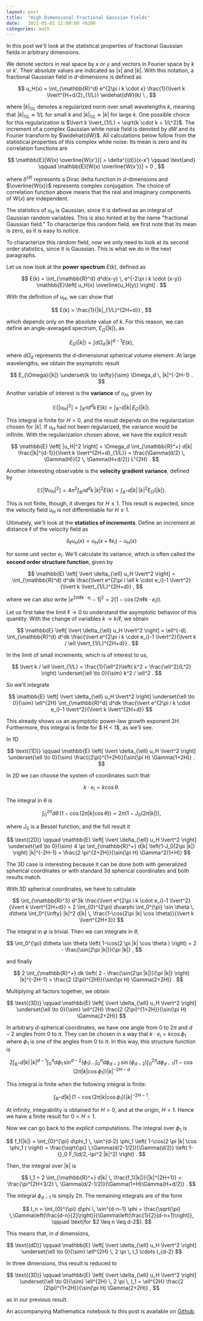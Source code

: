 ```yaml
---
layout: post
title:  "High Dimensional Fractional Gaussian Fields"
date:   2022-05-02 12:00:00 +0200
categories: math
---
```


In this post we'll look at the statistical properties of fractional Gaussian fields in arbitrary dimensions.

We denote vectors in real space by $x$ or $y$ and vectors in Fourier space by $k$ or $k'$. Their absolute values are indicated as $|x|$ and $|k|$. With this notation, a fractional Gaussian field in $d$-dimensions is defined as

$$
u_H(x) = \int_{\mathbb{R}^d} e^{2\pi i k \cdot x} \frac{1}{\lvert k \lvert^{H+d/2}_{1/L}} \widehat{dW}(k) \ ,
$$

where $\lvert k \lvert_{1/L}$ denotes a regularized norm over small wavelengths $k$, meaning that $\lvert k \lvert_{1/L} \approx 1/L$ for small $k$ and $\lvert k \lvert_{1/L} \approx \lvert k \lvert$ for large $k$. One possible choice for this regularization is $\lvert k \lvert_{1/L} = \sqrt{k \cdot k + 1/L^2}$. The increment of a complex Gaussian white noise field is denoted by $dW$ and its Fourier transform by $\widehat{dW}$. All calculations below follow from the statistical properties of this complex white noise: Its mean is zero and its correlation functions are

$$
\mathbb{E}[W(x) \overline{W(x')}] = \delta^{(d)}(x-x') \qquad \text{and} \qquad \mathbb{E}[W(x) \overline{W(x')}] = 0 ,
$$

where $\delta^{(d)}$ represents a Dirac delta function in $d$-dimensions and $\overline{W(x)}$ represents complex conjugation. The choice of correlation function above means that the real and imaginary components of $W(x)$ are independent.

The statistics of $u_H$ is Gaussian, since it is defined as an integral of Gaussian random variables. This is also hinted at by the name "fractional Gaussian field." To characterize this random field, we first note that its mean is zero, as it is easy to notice.

To characterize this random field, now we only need to look at its second order statistics, since it is Gaussian. This is what we do in the next paragraphs.

Let us now look at the **power spectrum** $E(k)$, defined as

$$
E(k) = \int_{\mathbb{R}^d} d^d(x-y) \, e^{-2\pi i k \cdot (x-y)} \mathbb{E}\left[ u_H(x) \overline{u_H(y)} \right] .
$$

With the definition of $u_H$, we can show that

$$
E(k) = \frac{1}{|k|_{1/L}^{2H+d}} ,
$$

which depends only on the absolute value of $k$. For this reason, we can define an angle-averaged spectrum, $E_{\Omega}(|k|)$, as

$$
E_{\Omega}(|k|) = \int d\Omega_d \, |k|^{d-1} E(k) ,
$$

where $d\Omega_d$ represents the $d$-dimensional spherical volume element. At large wavelengths, we obtain the asymptotic result

$$
E_{\Omega}(|k|) \underset{k \to \infty}{\sim} \Omega_d \, |k|^{-2H-1} .
$$

Another variable of interest is the **variance** of $u_H$, given by

$$
\mathbb{E}\left[ |u_H|^2 \right] = \int_{\mathbb{R}^d} d^dk \, E(k) = \int_{\mathbb{R}^+} d|k| \, E_{\Omega}(|k|) .
$$

This integral is finite for $H > 0$, and the result depends on the regularization chosen for $|k|$. If $u_H$ had not been regularized, the variance would be infinite. With the regularization chosen above, we have the explicit result

$$
\mathbb{E} \left[ |u_H|^2 \right] = \Omega_d \int_{\mathbb{R}^+} d|k| \frac{|k|^{d-1}}{\lvert k \lvert^{2H+d}_{1/L}}
= \frac{\Gamma(d/2) \, \Gamma(H)}{2 \, \Gamma(H+d/2)} L^{2H} .
$$

Another interesting observable is the **velocity gradient variance**, defined by

$$
\mathbb{E}\left[ |\nabla u_H|^2 \right] = 4 \pi^2 \int_{\mathbb{R}^d} d^dk \, |k|^2 E(k) = \int_{\mathbb{R}^+} d|k| \, |k|^2 E_{\Omega}(|k|) .
$$

This is not finite, though, it diverges for $H \leq 1$. This result is expected, since the velocity field $u_H$ is not differentiable for $H \leq 1$.

Ultimately, we'll look at the **statistics of increments**. Define an increment at distance $\ell$ of the velocity field as

$$
\delta_{\ell} u_H(x) = u_H(x+\ell e_i) - u_H(x)
$$

for some unit vector $e_i$. We'll calculate its variance, which is often called the **second order structure function**, given by

$$
\mathbb{E} \left[ \lvert \delta_{\ell} u_H \lvert^2 \right] =
\int_{\mathbb{R}^d} d^dk \frac{\lvert e^{2\pi i \ell k \cdot e_i}-1 \lvert^2}{\lvert k \lvert_{1/L}^{2H+d}} ,
$$

where we can also write $\lvert e^{2\pi i \ell k \cdot e_i}-1 \lvert^2 = 2(1-\cos(2\pi \ell k \cdot e_i))$.

Let us first take the limit $\ell \to 0$ to understand the asymptotic behavior of this quantity. With the change of variables $k \to k / \ell$, we obtain

$$
\mathbb{E} \left[ \lvert \delta_{\ell} u_H \lvert^2 \right] =
\ell^{-d} \int_{\mathbb{R}^d} d^dk \frac{\lvert e^{2\pi i k \cdot e_i}-1 \lvert^2}{\lvert k / \ell \lvert_{1/L}^{2H+d}} .
$$

In the limit of small increments, which is of interest to us,

$$
\lvert k / \ell \lvert_{1/L} = \frac{1}{\ell^2}\left( k^2 + \frac{\ell^2}{L^2} \right) \underset{\ell \to 0}{\sim} k^2 / \ell^2 .
$$

So we'll integrate

$$
\mathbb{E} \left[ \lvert \delta_{\ell} u_H \lvert^2 \right] \underset{\ell \to 0}{\sim}
\ell^{2H} \int_{\mathbb{R}^d} d^dk \frac{\lvert e^{2\pi i k \cdot e_i}-1 \lvert^2}{\lvert k \lvert^{2H+d}}
$$

This already shows us an asymptotic power-law growth exponent $2H$. Furthermore, this integral is finite for $ H < 1$, as we'll see.

In 1D

$$
\text{(1D)} \qquad \mathbb{E} \left[ \lvert \delta_{\ell} u_H \lvert^2 \right] \underset{\ell \to 0}{\sim} \frac{(2\pi)^{1+2H}}{\sin(\pi H) \Gamma(1+2H)} .
$$

In 2D we can choose the system of coordinates such that

$$
k \cdot e_i = k \cos \theta .
$$

The integral in $\theta$ is

$$
\int_0^{2\pi} d\theta \, ( 1-\cos(2 \pi |k| \cos \theta ) ) = 2 \pi (1- J_0(2 \pi |k|)) ,
$$

where $J_0$ is a Bessel function, and the full result it

$$
\text{(2D)} \qquad \mathbb{E} \left[ \lvert \delta_{\ell} u_H \lvert^2 \right] \underset{\ell \to 0}{\sim} 4 \pi \int_{\mathbb{R}^+} d|k| \left(1-J_0(2\pi |k|) \right) |k|^{-2H-1} = \frac{2 \pi^{2+2H}}{\sin(\pi H) \Gamma^2(1+H)}
$$

The 3D case is interesting because it can be done both with generalized spherical coordinates or with standard 3d spherical coordinates and both results match.

With 3D spherical coordinates, we have to calculate

$$
\int_{\mathbb{R}^3} d^3k \frac{\lvert e^{2\pi i k \cdot e_i}-1 \lvert^2}{\lvert k \lvert^{2H+d}}
= 2 \int_{0}^{2\pi} d\varphi \int_0^{\pi} \sin \theta \, d\theta \int_0^{\infty} |k|^2 d|k| \, \frac{1-\cos(2\pi |k| \cos \theta)}{\lvert k \lvert^{2H+3}}
$$

The integral in $\varphi$ is trivial. Then we can integrate in $\theta$,

$$
\int_0^{\pi} d\theta \sin \theta  \left( 1-\cos(2 \pi |k| \cos \theta ) \right) = 2 - \frac{\sin(2\pi |k|)}{\pi |k|} ,
$$

and finally

$$
2 \int_{\mathbb{R}^+} dk \left( 2 - \frac{\sin(2\pi |k|)}{\pi |k|} \right) |k|^{-2H-1} = \frac{2 (2\pi)^{2H}}{\sin(\pi H) \Gamma(2+2H)} .
$$

Multiplying all factors together, we obtain

$$
\text{(3D)} \qquad \mathbb{E} \left[ \lvert \delta_{\ell} u_H \lvert^2 \right] \underset{\ell \to 0}{\sim}
\ell^{2H} \frac{2 (2\pi)^{1+2H}}{\sin(\pi H) \Gamma(2+2H)}
$$

In arbitrary $d$-spherical coordinates, we have one angle from 0 to $2\pi$ and $d-2$ angles from 0 to $\pi$. They can be chosen in a way that $k \cdot e_i = k \cos \phi_1$ where $\phi_1$ is one of the angles from 0 to $\pi$. In this way, this structure function is

$$
2 \int_{\mathbb{R}^+} d|k| \, |k|^{d-1} \int_{0}^{\pi} d\phi_1 \, \sin^{d-2}(\phi_1) \ldots
\int_{0}^{\pi} d\phi_{d-2} \, \sin(\phi_{d-2}) \int_{0}^{2 \pi} d\phi_{d-1}
( 1-\cos(2 \pi |k| \cos \phi_1 ) ) |k|^{-2H-d}
$$

This integral is finite when the following integral is finite:

$$
\int_{\mathbb{R}^+} d|k| \, ( 1-\cos(2 \pi |k| \cos \phi_1 ) ) |k|^{-2H-1} .
$$

At infinity, integrability is obtained for $H > 0$, and at the origin, $H < 1$. Hence we have a finite result for $0 < H < 1$.

Now we can go back to the explicit computations. The integral over $\phi_1$ is

$$
f_1(|k|) = \int_{0}^{\pi} d\phi_1 \, \sin^{d-2} \phi_1 \left( 1-\cos(2 \pi |k| \cos \phi_1 ) \right) = \frac{\sqrt{\pi} \,\Gamma(d/2-1/2)}{\Gamma(d/2)} \left( 1- {}_0 F_1(d/2,-\pi^2 |k|^2) \right) .
$$

Then, the integral over $|k|$ is

$$
I_1 = 2 \int_{\mathbb{R}^+} d|k| \, \frac{f_1(|k|)}{|k|^{2H+1}} = \frac{\pi^{2H+3/2} \, \Gamma(d/2-1/2)}{\Gamma(1+H)\Gamma(H+d/2)} .
$$

The integral $\phi_{d-1}$ is simply $2\pi$. The remaining integrals are of the form

$$
I_n = \int_{0}^{\pi} d\phi \, \sin^{d-n-1} \phi = \frac{\sqrt{\pi} \,\Gamma\left(\frac{d-n}{2}\right)}{\Gamma\left(\frac{1}{2}(d-n+1)\right)}, \qquad \text{for $2 \leq n \leq d-2$}.
$$

This means that, in $d$ dimensions,

$$
\text{(dD)} \qquad \mathbb{E} \left[ \lvert \delta_{\ell} u_H \lvert^2 \right] \underset{\ell \to 0}{\sim}
\ell^{2H} \, 2 \pi \, I_1 \cdots I_{d-2}
$$

In three dimensions, this result is reduced to

$$
\text{(3D)} \qquad \mathbb{E} \left[ \lvert \delta_{\ell} u_H \lvert^2 \right] \underset{\ell \to 0}{\sim}
\ell^{2H} \, 2 \pi \, I_1 = \ell^{2H} \frac{2 (2\pi)^{1+2H}}{\sin(\pi H) \Gamma(2+2H)} ,
$$

as in our previous result.

An accompanying Mathematica notebook to this post is available on [Github][Github].

[Github]: https://github.com/gapolinario/high-dim-fgf

